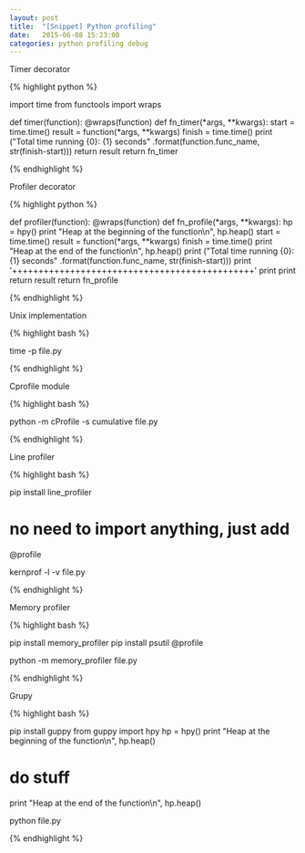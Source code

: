 ```yaml
---
layout: post
title:  "[Snippet] Python profiling"
date:   2015-06-08 15:23:00
categories: python profiling debug
---
```


Timer decorator

{% highlight python %}

import time
from functools import wraps


def timer(function):
    @wraps(function)
    def fn_timer(*args, **kwargs):
        start = time.time()
        result = function(*args, **kwargs)
        finish = time.time()
        print ("Total time running {0}: {1} seconds"
               .format(function.func_name, str(finish-start)))
        return result
    return fn_timer

{% endhighlight %}


Profiler decorator

{% highlight python %}

def profiler(function):
    @wraps(function)
    def fn_profile(*args, **kwargs):
        hp = hpy()
        print "Heap at the beginning of the function\n", hp.heap()
        start = time.time()
        result = function(*args, **kwargs)
        finish = time.time()
        print "Heap at the end of the function\n", hp.heap()
        print ("Total time running {0}: {1} seconds"
               .format(function.func_name, str(finish-start)))
        print '++++++++++++++++++++++++++++++++++++++++++++++'
        print
        print
        return result
    return fn_profile

{% endhighlight %}


Unix implementation

{% highlight bash %}

time -p file.py

{% endhighlight %}


Cprofile module

{% highlight bash %}

python -m cProfile -s cumulative file.py

{% endhighlight %}


Line profiler

{% highlight bash %}

pip install line_profiler
# no need to import anything, just add
@profile

kernprof -l -v file.py

{% endhighlight %}


Memory profiler

{% highlight bash %}

pip install memory_profiler
pip install psutil
@profile

python -m memory_profiler file.py

{% endhighlight %}


Grupy

{% highlight bash %}

pip install guppy
from guppy import hpy
hp = hpy()
print "Heap at the beginning of the function\n", hp.heap()
# do stuff
print "Heap at the end of the function\n", hp.heap()

python file.py

{% endhighlight %}